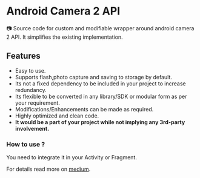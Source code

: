 # Android Camera 2 API
:camera:
Source code for custom and modifiable wrapper around android camera 2 API.
It simplifies the existing implementation.

## Features
 - Easy to use.
 - Supports flash,photo capture and saving to storage by default.
 - Its not a fixed dependency to be included in your project to increase redundancy.
 - Its flexible to be converted in any library/SDK or modular form as per your requirement.
 - Modifications/Enhancements can be made as required.
 - Highly optimized and clean code.
 - **It would be a part of your project while not implying any 3rd-party involvement.**

### How to use ?
   
   You need to integrate it in your Activity or Fragment. 
  
   For details read more on [medium](https://medium.com/@mmobinbutt/camera-2-api-for-android-2dc3168b29a9).
